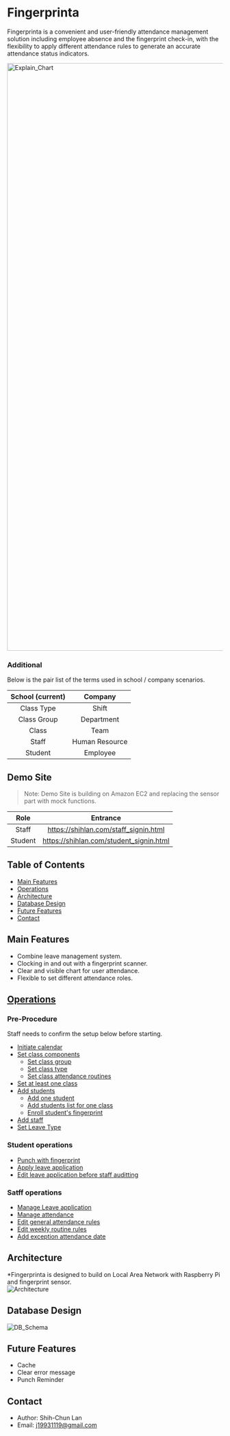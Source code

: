 # Fingerprinta
Fingerprinta is a convenient and user-friendly attendance management solution including employee absence and the fingerprint check-in, with the flexibility to apply different attendance rules to generate an accurate attendance status indicators.  

<img width="1371" alt="Explain_Chart" src="https://user-images.githubusercontent.com/93208804/170868900-8b6235e6-1c7d-4c00-bc3c-7214e6891ce0.png">

### Additional
Below is the pair list of the terms used in school / company scenarios.    


| School (current) |  Company  | 
| :---------: | :------------: | 
| Class Type  | Shift          | 
| Class Group | Department     | 
| Class       | Team           | 
| Staff       | Human Resource |
| Student     | Employee       | 

## Demo Site 
>Note: Demo Site is building on Amazon EC2 and replacing the sensor part with mock functions.  

| Role    | Entrance  | 
| :-----: | :----: | 
| Staff   | https://shihlan.com/staff_signin.html | 
| Student | https://shihlan.com/student_signin.html | 

## Table of Contents
* [Main Features](#main_features)
* [Operations](#operations)
* [Architecture](#architecture)
* [Database Design](#database_design)
* [Future Features](#future_features)
* [Contact](#contact)

<h2 id="main_features">Main Features</h2>

* Combine leave management system.
* Clocking in and out with a fingerprint scanner.
* Clear and visible chart for user attendance.  
* Flexible to set different attendance roles.

<h2 id="operations"><a href="/doc/operation_detail.md">Operations</a></h2> 

### Pre-Procedure

Staff needs to confirm the setup below before starting. 

*  [Initiate calendar](/doc/operation_detail.md#user-content-initiate_calendar) 
*  [Set class components](/doc/operation_detail.md#user-content-set_class_components)    
   * [Set class group](/doc/operation_detail.md#user-content-set_class_group)  
   * [Set class type](/doc/operation_detail.md#user-content-set_class_type)  
   * [Set class attendance routines](/doc/operation_detail.md#user-content-set_class_routine)  
* [Set at least one class](/doc/operation_detail.md#user-content-set_class)  
* [Add students](/doc/operation_detail.md#user-content-add_students)  
  * [Add one student](/doc/operation_detail.md#user-content-add_one_student)  
  * [Add students list for one class](/doc/operation_detail.md#user-content-add_students_list)  
  * [Enroll student's fingerprint](/doc/operation_detail.md#user-content-enroll_fingerprint)  
* [Add staff](/doc/operation_detail.md#user-content-add_staff)   
* [Set Leave Type](/doc/operation_detail.md#user-content-set_leave_type)  


### Student operations
* [Punch with fingerprint](/doc/operation_detail.md#user-content-punch_with_fingerprint)   
* [Apply leave application](/doc/operation_detail.md#user-content-apply_leave_application)   
* [Edit leave application before staff auditting](/doc/operation_detail.md#user-content-edit_leave_application)  

### Satff operations
* [Manage Leave application](/doc/operation_detail.md#user-content-manage_leave_application)  
* [Manage attendance](/doc/operation_detail.md#user-content-manage_attendance)  
* [Edit general attendance rules](/doc/operation_detail.md#user-content-edit_general_rules)  
* [Edit weekly routine rules](/doc/operation_detail.md#user-content-edit_routine_rules)  
* [Add exception attendance date](/doc/operation_detail.md#user-content-add_exception_date)  



<h2 id="architecture">Architecture</h2> 

*Fingerprinta is designed to build on Local Area Network with Raspberry Pi and fingerprint sensor.  
![Architecture](https://user-images.githubusercontent.com/93208804/170868965-8c533ee2-7dbe-47f2-aa1d-5207276247ce.png)


<h2 id="database_design">Database Design</h2> 

![DB_Schema](https://user-images.githubusercontent.com/93208804/170869607-ebdd6e62-735a-49a4-bc41-16ea47baf633.png)

<h2 id="future_features">Future Features</h2> 

* Cache
* Clear error message
* Punch Reminder

<h2 id="contact">Contact</h2>  

* Author: Shih-Chun Lan
* Email: j19931119@gmail.com
